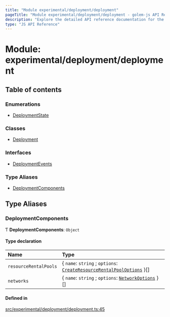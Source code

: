 ```yaml
---
title: "Module experimental/deployment/deployment"
pageTitle: "Module experimental/deployment/deployment - golem-js API Reference"
description: "Explore the detailed API reference documentation for the Module experimental/deployment/deployment within the golem-js SDK for the Golem Network."
type: "JS API Reference"
---
```

# Module: experimental/deployment/deployment

## Table of contents

### Enumerations

- [DeploymentState](../enums/experimental_deployment_deployment.DeploymentState)

### Classes

- [Deployment](../classes/experimental_deployment_deployment.Deployment)

### Interfaces

- [DeploymentEvents](../interfaces/experimental_deployment_deployment.DeploymentEvents)

### Type Aliases

- [DeploymentComponents](experimental_deployment_deployment#deploymentcomponents)

## Type Aliases

### DeploymentComponents

Ƭ **DeploymentComponents**: `Object`

#### Type declaration

| Name | Type |
| :------ | :------ |
| `resourceRentalPools` | \{ `name`: `string` ; `options`: [`CreateResourceRentalPoolOptions`](../interfaces/experimental_deployment_builder.CreateResourceRentalPoolOptions)  }[] |
| `networks` | \{ `name`: `string` ; `options`: [`NetworkOptions`](../interfaces/network_network_module.NetworkOptions)  }[] |

#### Defined in

[src/experimental/deployment/deployment.ts:45](https://github.com/golemfactory/golem-js/blob/ed1cf1df/src/experimental/deployment/deployment.ts#L45)
